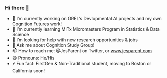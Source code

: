 ### Hi there 👋

- 🔭 I’m currently working on OREL's Devlopmental AI projects and my own Cognition Futures work!
- 🌱 I’m currently learning MITx Micromasters Program in Statistics & Data Science
- 🤔 I’m looking for help with new research opportunities & jobs
- 💬 Ask me about Cognition Study Group!
- 📫 How to reach me: @JesParent on Twitter, or www.jesparent.com
- 😄 Pronouns: He/His
- ⚡ Fun fact: FirstGen & Non-Traditional student, moving to Boston or California soon!





<!--
**jesparent/jesparent** is a ✨ _special_ ✨ repository because its `README.md` (this file) appears on your GitHub profile.

Here are some ideas to get you started:

- 🔭 I’m currently working on ...
- 🌱 I’m currently learning ...
- 👯 I’m looking to collaborate on ...
- 🤔 I’m looking for help with ...
- 💬 Ask me about ...
- 📫 How to reach me: ...
- 😄 Pronouns: ...
- ⚡ Fun fact: ...
-->
